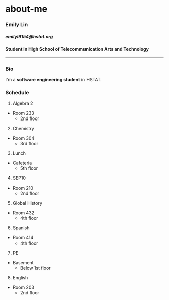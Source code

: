 # about-me

### Emily Lin 
##### _emilyl9154@hstat.org_
#### Student in High School of Telecommunication Arts and Technology
---
### Bio
I'm a **software engineering student** in HSTAT.

### Schedule
1. Algebra 2
* Room 233
  * 2nd floor
2. Chemistry
* Room 304
  * 3rd floor
3. Lunch
* Cafeteria
  * 5th floor
4. SEP10
* Room 210
  * 2nd floor
5. Global History
* Room 432
  * 4th floor
6. Spanish
* Room 414
  * 4th floor
7. PE
* Basement
  * Below 1st floor
8. English
* Room 203
  * 2nd floor